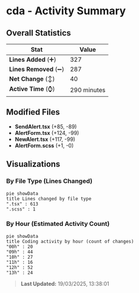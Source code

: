 # cda - Activity Summary 

## Overall Statistics

| Stat                   | Value                                                             |
| ---------------------- | ----------------------------------------------------------------- |
| **Lines Added** (➕)   | 327                                          |
| **Lines Removed** (➖) | 287                                        |
| **Net Change** (↕)    | 40                |
| **Active Time** (⌚)   | 290 minutes |


## Modified Files
- **SendAlert.tsx** (+85, -89)
- **AlertForm.tsx** (+124, -99)
- **NewAlert.tsx** (+117, -99)
- **AlertForm.scss** (+1, -0)

## Visualizations

### By File Type (Lines Changed)

```mermaid
pie showData
title Lines changed by file type
".tsx" : 613
".scss" : 1
```

### By Hour (Estimated Activity Count)

```mermaid
pie showData
title Coding activity by hour (count of changes)
"00h" : 20
"09h" : 44
"10h" : 27
"11h" : 16
"12h" : 52
"13h" : 24
```


> **Last Updated:** 19/03/2025, 13:38:01